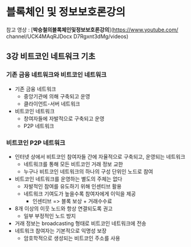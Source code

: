 # 블록체인 및 정보보호론강의

참고 영상 : [**박승철의블록체인및정보보호론강의**](https://www.youtube.com/
channel/UCK4MAqRJDocx
D7Rgxnt3dMg/videos)



## 3강 비트코인 네트워크 기초

### 기존 금융 네트워크와 비트코인 네트워크

- 기존 금융 네트워크
  - 중앙기관에 의해 구축되고 운영
  - 클라이언트-서버 네트워크
- 비트코인 네트워크
  - 창여자들에 자발적으로 구축되고 운영
  - P2P 네트워크



### 비트코인 P2P 네트워크

- 인터넷 상에서 비트코인 참여자들 간에 자율적으로 구축되고, 운영되는 네트워크
  - 네트워크를 통해 모든 비트코인 거래 정보 교한
  - 누구나 비트코인 네트워크의 하나의 구성 단위인 노드로 참여
- 비트코인 네트워크를 운영하는 별도의 주체는 없다
  - 자발적인 참여를 유도하기 위해 인센티브 활용
  - 네트워크 기여도가 높을수록 참여자에게 이익을 제공
    - 인센티브 => 블록 보상 + 거래수수료
- 8개 이상의 이웃 노드와 항상 연결되도록 권고
  - 일부 부정적인 노드 방지
- 거래 정보는 broadcasting 형태로 비트코인 네트워크에 전송
- 네트워크 참여자는 기본적으로 익명성 보장
  - 암호학적으로 생성되는 비트코인 주소를 사용